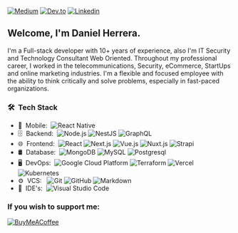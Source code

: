 <!-- <p align="center">
  <a href="https://danielherrera.js" target="_blank">
    <img width="40em" height="40em" src="https://portfoliov2-ruby.vercel.app/logo.svg">
  </a>
</p> -->

[![Medium](https://img.shields.io/badge/Medium-0A0A0A?style=flat&logo=Medium&logoColor=00d8f)](https://medium.com/@dhsustainer) [![Dev.to](https://img.shields.io/badge/dev.to-0A0A0A?style=flat&logo=Dev.to&logoColor=0A0A0A)](https://dev.to/dhsustainer)  [![Linkedin](https://img.shields.io/badge/Linkedin-0A0A0A?style=flat&logo=Linkedin&logoColor=0077B5)](https://www.linkedin.com/in/dhsustainer) 

<h2> Welcome, I'm Daniel Herrera.</h2>

I'm a Full-stack developer with 10+ years of experience, also I'm IT Security and Technology Consultant Web Oriented. Throughout my professional career, I worked in the telecommunications, Security, eCommerce, StartUps and online marketing industries. I'm a flexible and focused employee with the ability to think critically and solve problems, especially in fast-paced organizations.

<h3> 🛠 &nbsp;Tech Stack</h3>

- 📱 &nbsp;Mobile:&nbsp;
  ![React Native](https://img.shields.io/badge/-React%20Native-0A1A2F?style=flat&logo=React&logoColor=00d8fd)
- 🗄 &nbsp;Backend:&nbsp;
  ![Node.js](https://img.shields.io/badge/-Node.js-0A1A2F?style=flat&logo=node.js)
  ![NestJS](https://img.shields.io/badge/-nestjs-0A1A2F?style=flat&logo=nestjs&logoColor=E0234E)
  ![GraphQL](https://img.shields.io/badge/-GraphQL-0A1A2F?style=flat&logo=GraphQL&logoColor=E10098)
- 🌐 &nbsp;Frontend:&nbsp;
  ![React](https://img.shields.io/badge/-React-0A1A2F?style=flat&logo=react)
  ![Next.js](https://img.shields.io/badge/-Next.js-0A1A2F?style=flat&logo=next.js&logoColor=000000)
  ![Vue.js](https://img.shields.io/badge/-Vue.js-0A1A2F?style=flat&logo=vue.js)
  ![Nuxt.js](https://img.shields.io/badge/-Nuxt.js-0A1A2F?style=flat&logo=Nuxt.js)
  ![Strapi](https://img.shields.io/badge/-Strapi-0A1A2F?style=flat&logo=Strapi&logoColor=2F2E8B)
- 🛢 &nbsp;Database:&nbsp;
  ![MongoDB](https://img.shields.io/badge/-MongoDB-0A1A2F?style=flat&logo=mongodb)
  ![MySQL](https://img.shields.io/badge/-MySQL-0A1A2F?style=flat&logo=mysql&logoColor=00d8fd)
  ![Postgresql](https://img.shields.io/badge/-Postgresql-0A1A2F?style=flat&logo=postgresql)
- 🖥 &nbsp;DevOps:&nbsp;
  ![Google Cloud Platform](https://img.shields.io/badge/Google_Cloud-0A0A0A?style=flat&logo=GoogleCloud&logoColor=4285F4)
  ![Terraform](https://img.shields.io/badge/Terraform-0A0A0A?style=flat&logo=terraform&logoColor=2F2E8B)
  ![Vercel](https://img.shields.io/badge/Vercel-0A0A0A?style=flat&logo=vercel&logoColor=00d8f)
  ![Kubernetes](https://img.shields.io/badge/Kubernetes-0A0A0A?style=flat&logo=Kubernetes&logoColor=326ce5)
- ⚙️ &nbsp;VCS: &nbsp;
  ![Git](https://img.shields.io/badge/-Git-0A1A2F?style=flat&logo=git)
  ![GitHub](https://img.shields.io/badge/-GitHub-0A1A2F?style=flat&logo=github)
  ![Markdown](https://img.shields.io/badge/-Markdown-0A1A2F?style=flat&logo=markdown)
- 🔧 &nbsp;IDE's:&nbsp;
  ![Visual Studio Code](https://img.shields.io/badge/-Visual%20Studio%20Code-0A1A2F?style=flat&logo=visual-studio-code&logoColor=007ACC)
  

<!-- <a href="https://github.com/dhsustainer">
    <img height="180em" src="https://github-readme-stats.vercel.app/api?username=dhsustainer&show_icons=true&card_width=400&hide_border=true&title_color=f4f4f4&icon_color=00d8fd&bg_color=0A1A2F&text_color=a3a8c3&hide=contribs" />
</a> -->

### If you wish to support me:

  [![BuyMeACoffee](https://img.shields.io/badge/Buy%20Me%20a%20Coffee-ffdd00?style=for-the-badge&logo=buy-me-a-coffee&logoColor=black)](https://buymeacoffee.com/dhsustainer) 